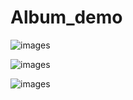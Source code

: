 # Album_demo

![images](https://github.com/tongliping0709/Album_demo/blob/master/images/%E9%A6%96%E9%A1%B5.png)

![images](https://github.com/tongliping0709/Album_demo/blob/master/images/ablum1.png)

![images](https://github.com/tongliping0709/Album_demo/blob/master/images/buml2.png)

